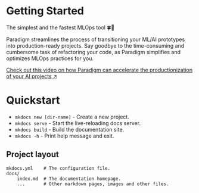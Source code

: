 # Getting Started

The simplest and the fastest MLOps tool 🍀🚀

Paradigm streamlines the process of transitioning your ML/AI prototypes into production-ready projects. Say goodbye to the time-consuming and cumbersome task of refactoring your code, as Paradigm simplifies and optimizes MLOps practices for you.

<!-- [Check out this video on how Paradigm can accelerate the productionization of your AI projects ↗](https://youtu.be/P6ZM7KYtx88) -->
<a href="https://youtu.be/P6ZM7KYtx88" target="_blank">Check out this video on how Paradigm can accelerate the productionization of your AI projects ↗</a>


# Quickstart

* `mkdocs new [dir-name]` - Create a new project.
* `mkdocs serve` - Start the live-reloading docs server.
* `mkdocs build` - Build the documentation site.
* `mkdocs -h` - Print help message and exit.

## Project layout

    mkdocs.yml    # The configuration file.
    docs/
        index.md  # The documentation homepage.
        ...       # Other markdown pages, images and other files.
